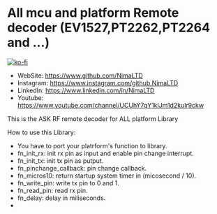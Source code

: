 # All mcu and platform Remote decoder (EV1527,PT2262,PT2264 and ...)
[![ko-fi](https://www.ko-fi.com/img/githubbutton_sm.svg)](https://ko-fi.com/O5O4221XY)

 *	WebSite:    https://www.github.com/NimaLTD
 *	Instagram:  https://www.instagram.com/github.NimaLTD
 *	LinkedIn:   https://www.linkedin.com/in/NimaLTD
 *	Youtube:    https://www.youtube.com/channel/UCUhY7qY1klJm1d2kulr9ckw

This is the ASK RF remote decoder for ALL platform Library  

How to use this Library:
* You have to port your platrform's function to library.
* fn_init_rx: init rx pin as input and enable pin change interrupt.
* fn_init_tx: init tx pin as putput.
* fn_pinchange_callback: pin change callback.
* fn_micros10: return startup system timer in (micosecond / 10).
* fn_write_pin: write tx pin to 0 and 1.
* fn_read_pin: read rx pin.
* fn_delay: delay in miliseconds.
* 

